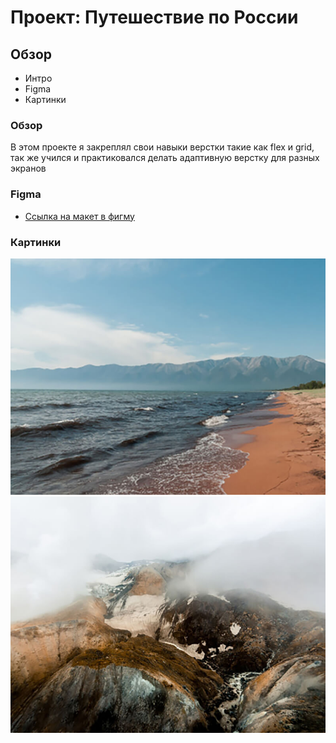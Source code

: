# Проект: Путешествие по России
## Обзор
- Интро
- Figma
- Картинки

### Обзор
В этом проекте я закреплял свои навыки верстки такие как flex и grid, так же учился и практиковался делать адаптивную верстку для разных экранов

### Figma
- [Ссылка на макет в фигму](https://www.figma.com/file/5S2WSbEFL6awjVWJ0NWL8Q/Sprint-3_-Russia-_-desktop-%2B-mobile?node-id=28503%3A0&t=LRoOmSuJobLM3jY0-0)

### Картинки 

![Байкал](./images/photo-grid-baikal.jpg)
![Камчатка](./images/photo-grid-kamchatka-1.jpg)
